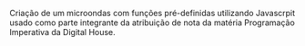 Criação de um microondas com funções pré-definidas utilizando Javascrpit usado como parte integrante da atribuição de nota da matéria Programação Imperativa da Digital House.
